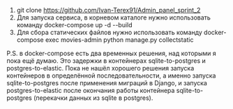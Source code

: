 1) git clone https://github.com/Ivan-Terex91/Admin_panel_sprint_2  
2) Для запуска сервиса, в корневом каталоге нужно использовать команду docker-compose up -d --build
3) Для сбора статических файлов нужно использовать команду docker-compose exec movies-admin python manage.py collectstatic

P.S. в docker-compose есть два временных решения, над которыми я пока ещё думаю. Это задержки в контейнерах sqlite-to-postgres и postgres-to-elastic. Пока не нашёл хорошего решения запуска контейнеров в определённой последовательности, а именно запуска sqlite-to-postgres после применения миграций в Django, и запуска postgres-to-elastic после окончания работы контейнера sqlite-to-postgres (перекачки данных из sqlite в postgres).       
